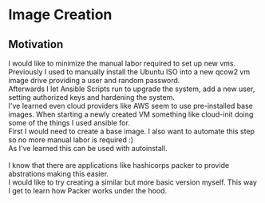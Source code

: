 # Image Creation

## Motivation
I would like to minimize the manual labor required to set up new vms.\
Previously I used to manually install the Ubuntu ISO into a new qcow2 vm image drive providing a user and random password.\
Afterwards I let Ansible Scripts run to upgrade the system, add a new user, setting authorized keys and hardening the system.\
I've learned even cloud providers like AWS seem to use pre-installed base images. When starting a newly created VM something like cloud-init doing some of the things I used ansible for.\
First I would need to create a base image. I also want to automate this step so no more manual labor is required :)\
As I've learned this can be used with autoinstall.\
\
I know that there are applications like hashicorps packer to provide abstrations making this easier.\
I would like to try creating a similar but more basic version myself. This way I get to learn how Packer works under the hood.
